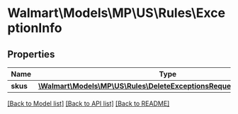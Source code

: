 # Walmart\Models\MP\US\Rules\ExceptionInfo

## Properties

Name | Type | Description | Notes
------------ | ------------- | ------------- | -------------
**skus** | [**\Walmart\Models\MP\US\Rules\DeleteExceptionsRequestRulesSkusInner[]**](DeleteExceptionsRequestRulesSkusInner.md) |  | [optional]


[[Back to Model list]](./) [[Back to API list]](../../../../../README.md#supported-apis) [[Back to README]](../../../../../README.md)
